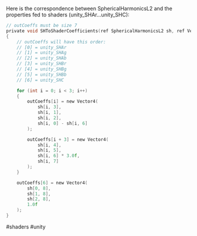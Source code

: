 Here is the correspondence between SphericalHarmonicsL2 and the properties fed to shaders (unity_SHAr...unity_SHC):
```c
// outCoeffs must be size 7
private void SHToShaderCoefficients(ref SphericalHarmonicsL2 sh, ref Vector4[] outCoeffs)
{
	// outCoeffs will have this order:
	// [0] = unity_SHAr
	// [1] = unity_SHAg
	// [2] = unity_SHAb
	// [3] = unity_SHBr
	// [4] = unity_SHBg
	// [5] = unity_SHBb
	// [6] = unity_SHC

	for (int i = 0; i < 3; i++)
	{
		outCoeffs[i] = new Vector4(
			sh[i, 3],
			sh[i, 1],
			sh[i, 2],
			sh[i, 0] - sh[i, 6]
		);

		outCoeffs[i + 3] = new Vector4(
			sh[i, 4],
			sh[i, 5],
			sh[i, 6] * 3.0f,
			sh[i, 7]
		);
	}

	outCoeffs[6] = new Vector4(
		sh[0, 8],
		sh[1, 8],
		sh[2, 8],
		1.0f
	);
}
```

#shaders #unity